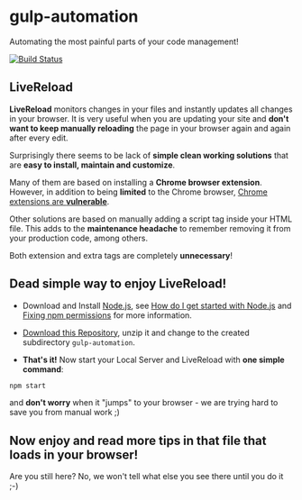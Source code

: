 # gulp-automation
Automating the most painful parts of your code management!

[![Build
Status](https://travis-ci.org/dmitriz/gulp-automation.svg?branch=master)](https://travis-ci.org/dmitriz/gulp-automation)

## LiveReload
**LiveReload** monitors changes in your files and instantly updates all changes in your browser. It is very useful when you are updating your site and **don't want to keep manually reloading** the page in your browser again and again after every edit.

Surprisingly there seems to be lack of **simple clean working solutions** that are **easy to install, maintain and customize**. 

Many of them are based on installing a **Chrome browser extension**. However, in addition to being **limited** to the Chrome browser, [Chrome extensions are **vulnerable**](http://www.techrepublic.com/blog/it-security/chrome-extensions-are-vulnerable-advantage-bad-guys/).

Other solutions are based on manually adding a script tag inside your HTML file. This adds to the **maintenance headache** to remember removing it from your production code, among others.

Both extension and extra tags are completely **unnecessary**!

## Dead simple way to enjoy LiveReload!

- Download and Install [Node.js](https://nodejs.org/download/), see [How do I get started with Node.js](http://stackoverflow.com/questions/2353818/how-do-i-get-started-with-node-js) and [Fixing npm permissions](https://docs.npmjs.com/getting-started/fixing-npm-permissions) for more information.

- [Download this Repository](https://github.com/dmitriz/gulp-automation/archive/master.zip),
unzip it and change to the created subdirectory `gulp-automation`.

- **That's it!** Now start your Local Server and LiveReload with **one simple command**:
```sh
npm start
```
and **don't worry** when it "jumps" to your browser - we are trying hard to save you from manual work ;)

## Now enjoy and read more tips in that file that loads in your browser!

Are you still here? No, we won't tell what else you see there until you do it ;-)

